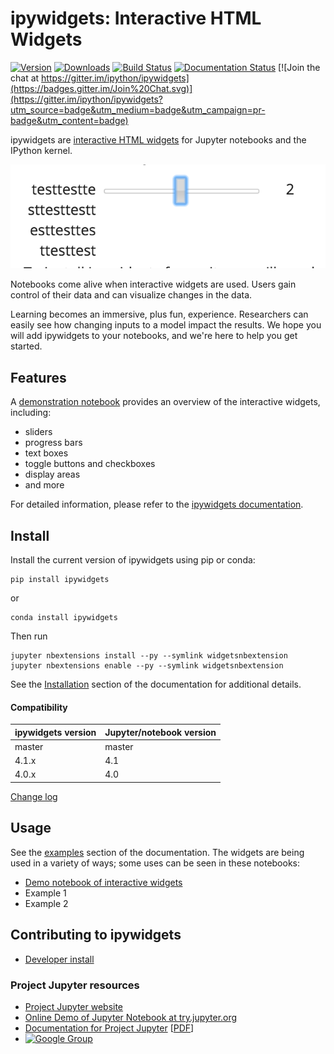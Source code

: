 # ipywidgets: Interactive HTML Widgets

[![Version](https://img.shields.io/pypi/v/ipywidgets.svg)](https://pypi.python.org/pypi/ipywidgets)
[![Downloads](https://img.shields.io/pypi/dm/ipywidgets.svg)](https://pypi.python.org/pypi/ipywidgets)
[![Build Status](https://travis-ci.org/ipython/ipywidgets.svg?branch=master)](https://travis-ci.org/ipython/ipywidgets)
[![Documentation Status](https://readthedocs.org/projects/ipywidgets/badge/?version=latest)](http://ipywidgets.readthedocs.org/en/latest/?badge=latest)
[![Join the chat at https://gitter.im/ipython/ipywidgets](https://badges.gitter.im/Join%20Chat.svg)](https://gitter.im/ipython/ipywidgets?utm_source=badge&utm_medium=badge&utm_campaign=pr-badge&utm_content=badge)

ipywidgets are [interactive HTML widgets](https://github.com/ipython/ipywidgets/blob/master/examples/Index.ipynb)
for Jupyter notebooks and the IPython kernel.

![sample slider](docs/source/images/widgettest.png)

Notebooks come alive when interactive widgets are used. Users gain control of their data and can visualize changes in the data.

Learning becomes an immersive, plus fun, experience. Researchers can easily see how changing inputs to a model impact the results. We hope you will add ipywidgets to your notebooks, and we're here to help you get started.

## Features
A [demonstration notebook](https://github.com/ipython/ipywidgets/blob/master/examples/Index.ipynb) provides an overview of the interactive widgets, including:

- sliders
- progress bars
- text boxes
- toggle buttons and checkboxes
- display areas
- and more

For detailed information, please refer to the [ipywidgets documentation](http://ipywidgets.readthedocs.org/en/latest/).

## Install

Install the current version of ipywidgets using pip or conda:

    pip install ipywidgets

or

    conda install ipywidgets

Then run

    jupyter nbextensions install --py --symlink widgetsnbextension
    jupyter nbextensions enable --py --symlink widgetsnbextension

See the [Installation](docs/source/user_install.md) section of the documentation for additional details.

#### Compatibility

| ipywidgets version  | Jupyter/notebook version |
| ------------------- | ------------------------ |
| master              | master                   |
| 4.1.x               | 4.1                      |
| 4.0.x               | 4.0                      |

[Change log](docs/source/changelog.md)

## Usage
See the [examples](docs/source/examples.md) section of the documentation. The widgets are being used in a variety of ways; some uses can be seen in these notebooks:

- [Demo notebook of interactive widgets](https://github.com/ipython/ipywidgets/blob/master/examples/Index.ipynb)
- Example 1
- Example 2

## Contributing to ipywidgets
- [Developer install](docs/source/dev_install.md)

### Project Jupyter resources
- [Project Jupyter website](https://jupyter.org)
- [Online Demo of Jupyter Notebook at try.jupyter.org](https://try.jupyter.org)
- [Documentation for Project Jupyter](http://jupyter.readthedocs.org/en/latest/index.html) [[PDF](https://media.readthedocs.org/pdf/jupyter/latest/jupyter.pdf)]
- [![Google Group](https://img.shields.io/badge/-Google%20Group-lightgrey.svg)](https://groups.google.com/forum/#!forum/jupyter)
